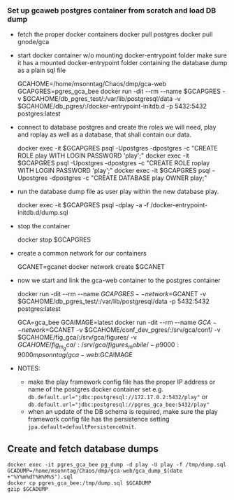 ### Set up gcaweb postgres container from scratch and load DB dump

- fetch the proper docker containers
    docker pull postgres
    docker pull gnode/gca

- start docker container w/o mounting docker-entrypoint folder
  make sure it has a mounted docker-entrypoint folder containing the database dump as a plain sql file

    GCAHOME=/home/msonntag/Chaos/dmp/gca-web
    GCAPGRES=pgres_gca_bee
    docker run -dit --rm --name $GCAPGRES -v $GCAHOME/db_pgres_test/:/var/lib/postgresql/data -v $GCAHOME/db_pgres/:/docker-entrypoint-initdb.d -p 5432:5432 postgres:latest

- connect to database postgres and create the roles we will need, play and roplay as well as a database,
  that shall contain our data.

    docker exec -it $GCAPGRES psql -Upostgres -dpostgres -c "CREATE ROLE play WITH LOGIN PASSWORD 'play';"
    docker exec -it $GCAPGRES psql -Upostgres -dpostgres -c "CREATE ROLE roplay WITH LOGIN PASSWORD 'play';"
    docker exec -it $GCAPGRES psql -Upostgres -dpostgres -c "CREATE DATABASE play OWNER play;"

- run the database dump file as user play within the new database play.

    docker exec -it $GCAPGRES psql -dplay -a -f /docker-entrypoint-initdb.d/dump.sql

- stop the container

    docker stop $GCAPGRES

- create a common network for our containers

    GCANET=gcanet
    docker network create $GCANET

- now we start and link the gca-web container to the postgres container

    docker run -dit --rm --name $GCAPGRES --network=$GCANET -v $GCAHOME/db_pgres_test/:/var/lib/postgresql/data -p 5432:5432 postgres:latest

    GCA=gca_bee
    GCAIMAGE=latest
    docker run -dit --rm --name $GCA --network=$GCANET -v $GCAHOME/conf_dev_pgres/:/srv/gca/conf/ -v $GCAHOME/fig_gca/:/srv/gca/figures/ -v $GCAHOME/fig_m_gca/:/srv/gca/figures_mobile/ -p 9000:9000 mpsonntag/gca-web:$GCAIMAGE

- NOTES:
    - make the play framework config file has the proper IP address or name of the postgres docker container set
        e.g. `db.default.url="jdbc:postgresql://172.17.0.2:5432/play"`
        or  `db.default.url="jdbc:postgresql://pgres_gca_bee:5432/play"`
    - when an update of the DB schema is required, make sure the play framework config file 
        has the persistence setting `jpa.default=defaultPersistenceUnit`.

## Create and fetch database dumps

    docker exec -it pgres_gca_bee pg_dump -d play -U play -f /tmp/dump.sql
    GCADUMP=/home/msonntag/Chaos/dmp/gca-web/gca_dump_$(date +"%Y%m%dT%H%M%S").sql
    docker cp pgres_gca_bee:/tmp/dump.sql $GCADUMP
    gzip $GCADUMP
